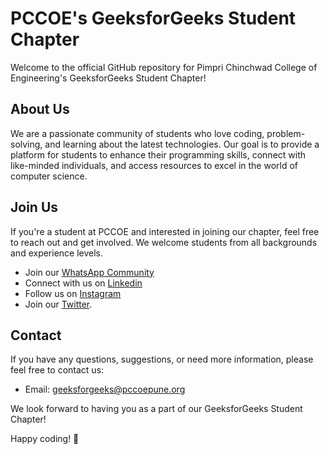 # PCCOE's GeeksforGeeks Student Chapter

Welcome to the official GitHub repository for Pimpri Chinchwad College of Engineering's GeeksforGeeks Student Chapter! 

## About Us

We are a passionate community of students who love coding, problem-solving, and learning about the latest technologies. Our goal is to provide a platform for students to enhance their programming skills, connect with like-minded individuals, and access resources to excel in the world of computer science.

## Join Us

If you're a student at PCCOE and interested in joining our chapter, feel free to reach out and get involved. We welcome students from all backgrounds and experience levels.
- Join our [WhatsApp Community](https://chat.whatsapp.com/CccWVEBY4wf9CcVxzCpPOr)
- Connect with us on [Linkedin](https://www.linkedin.com/company/gfgpccoe/)
- Follow us on [Instagram](https://www.instagram.com/gfg_pccoe/)
- Join our [Twitter](https://twitter.com/gfg_pccoe).

## Contact

If you have any questions, suggestions, or need more information, please feel free to contact us:

- Email: geeksforgeeks@pccoepune.org

We look forward to having you as a part of our GeeksforGeeks Student Chapter!

Happy coding! 🚀
